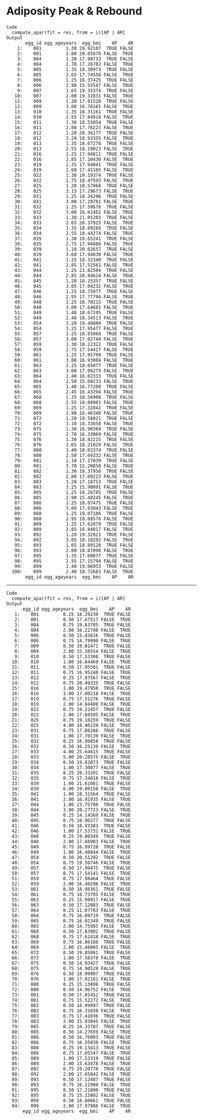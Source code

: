 # Adiposity Peak & Rebound

    Code
      compute_apar(fit = res, from = i)[AP | AR]
    Output
           egg_id egg_ageyears  egg_bmi    AP    AR
        1:    001         1.30 20.92187  TRUE FALSE
        2:    001         2.80 20.05870 FALSE  TRUE
        3:    004         1.30 17.90733  TRUE FALSE
        4:    004         2.70 17.26782 FALSE  TRUE
        5:    005         1.35 18.30973  TRUE FALSE
        6:    005         2.65 17.74558 FALSE  TRUE
        7:    006         1.25 16.37425  TRUE FALSE
        8:    006         2.90 15.55547 FALSE  TRUE
        9:    007         1.65 19.35374  TRUE FALSE
       10:    007         2.00 19.32831 FALSE  TRUE
       11:    009         1.20 17.81520  TRUE FALSE
       12:    009         3.00 16.78165 FALSE  TRUE
       13:    010         1.35 18.31161  TRUE FALSE
       14:    010         2.55 17.84918 FALSE  TRUE
       15:    011         1.30 18.55054  TRUE FALSE
       16:    011         2.80 17.76223 FALSE  TRUE
       17:    012         1.20 20.36177  TRUE FALSE
       18:    012         3.20 18.93355 FALSE  TRUE
       19:    013         1.35 18.67278  TRUE FALSE
       20:    013         2.55 18.19023 FALSE  TRUE
       21:    016         1.25 17.94011  TRUE FALSE
       22:    016         2.85 17.10430 FALSE  TRUE
       23:    019         1.35 17.94841  TRUE FALSE
       24:    019         2.60 17.45165 FALSE  TRUE
       25:    022         1.30 19.19374  TRUE FALSE
       26:    022         2.75 18.47593 FALSE  TRUE
       27:    025         1.20 18.57068  TRUE FALSE
       28:    025         3.15 17.29673 FALSE  TRUE
       29:    031         1.25 18.34296  TRUE FALSE
       30:    031         3.00 17.29781 FALSE  TRUE
       31:    032         1.25 17.59678  TRUE FALSE
       32:    032         3.00 16.61462 FALSE  TRUE
       33:    033         1.30 21.05203  TRUE FALSE
       34:    033         2.65 20.37925 FALSE  TRUE
       35:    034         1.35 18.89289  TRUE FALSE
       36:    034         2.55 18.44274 FALSE  TRUE
       37:    035         1.30 18.65241  TRUE FALSE
       38:    035         2.75 17.94888 FALSE  TRUE
       39:    039         1.10 20.02657  TRUE FALSE
       40:    039         3.60 17.94830 FALSE  TRUE
       41:    041         1.25 18.32340  TRUE FALSE
       42:    041         2.85 17.52561 FALSE  TRUE
       43:    044         1.25 21.82504  TRUE FALSE
       44:    044         2.85 20.84624 FALSE  TRUE
       45:    045         1.20 18.15357  TRUE FALSE
       46:    045         3.05 17.04232 FALSE  TRUE
       47:    046         1.25 18.75077  TRUE FALSE
       48:    046         2.95 17.77794 FALSE  TRUE
       49:    048         1.25 18.70215  TRUE FALSE
       50:    048         3.00 17.64682 FALSE  TRUE
       51:    049         1.40 18.67195  TRUE FALSE
       52:    049         2.40 18.34513 FALSE  TRUE
       53:    054         1.20 19.40804  TRUE FALSE
       54:    054         3.25 17.95477 FALSE  TRUE
       55:    057         1.25 18.03860  TRUE FALSE
       56:    057         3.00 17.02740 FALSE  TRUE
       57:    059         1.30 18.22322  TRUE FALSE
       58:    059         2.75 17.54417 FALSE  TRUE
       59:    061         1.25 17.95799  TRUE FALSE
       60:    061         3.00 16.93004 FALSE  TRUE
       61:    063         1.25 18.05077  TRUE FALSE
       62:    063         3.00 17.06279 FALSE  TRUE
       63:    064         1.40 16.02333  TRUE FALSE
       64:    064         2.50 15.68233 FALSE  TRUE
       65:    065         1.40 16.77208  TRUE FALSE
       66:    065         2.45 16.43294 FALSE  TRUE
       67:    068         1.35 18.56908  TRUE FALSE
       68:    068         2.55 18.08901 FALSE  TRUE
       69:    069         1.25 17.32842  TRUE FALSE
       70:    069         2.90 16.46348 FALSE  TRUE
       71:    072         1.20 19.56021  TRUE FALSE
       72:    072         3.10 18.33658 FALSE  TRUE
       73:    075         1.30 16.90369  TRUE FALSE
       74:    075         2.70 16.33069 FALSE  TRUE
       75:    076         1.30 18.82215  TRUE FALSE
       76:    076         2.65 18.21029 FALSE  TRUE
       77:    080         1.40 18.03374  TRUE FALSE
       78:    080         2.50 17.64332 FALSE  TRUE
       79:    081         1.10 17.17839  TRUE FALSE
       80:    081         3.70 15.20858 FALSE  TRUE
       81:    082         1.30 18.37956  TRUE FALSE
       82:    082         2.80 17.60223 FALSE  TRUE
       83:    083         1.20 17.18753  TRUE FALSE
       84:    083         3.25 15.90091 FALSE  TRUE
       85:    085         1.25 16.26785  TRUE FALSE
       86:    085         2.90 15.48245 FALSE  TRUE
       87:    086         1.25 18.07475  TRUE FALSE
       88:    086         3.00 17.03043 FALSE  TRUE
       89:    088         1.25 19.07186  TRUE FALSE
       90:    088         2.95 18.08576 FALSE  TRUE
       91:    089         1.25 17.62079  TRUE FALSE
       92:    089         2.85 16.84817 FALSE  TRUE
       93:    092         1.20 19.32823  TRUE FALSE
       94:    092         3.05 18.18292 FALSE  TRUE
       95:    093         1.65 18.89128  TRUE FALSE
       96:    093         2.00 18.87098 FALSE  TRUE
       97:    095         1.35 17.60877  TRUE FALSE
       98:    095         2.55 17.15794 FALSE  TRUE
       99:    099         1.40 19.06953  TRUE FALSE
      100:    099         2.40 18.72683 FALSE  TRUE
           egg_id egg_ageyears  egg_bmi    AP    AR

---

    Code
      compute_apar(fit = res, from = i)[AP | AR]
    Output
          egg_id egg_ageyears  egg_bmi    AP    AR
       1:    001         0.25 18.29230  TRUE FALSE
       2:    001         0.50 17.67517 FALSE  TRUE
       3:    004         0.75 19.63785  TRUE FALSE
       4:    004         2.00 16.22700 FALSE  TRUE
       5:    006         0.50 15.43616  TRUE FALSE
       6:    006         0.75 14.79990 FALSE  TRUE
       7:    009         0.50 19.01471  TRUE FALSE
       8:    009         2.00 15.30554 FALSE  TRUE
       9:    010         0.50 17.53308  TRUE FALSE
      10:    010         1.00 16.64469 FALSE  TRUE
      11:    011         0.50 17.95501  TRUE FALSE
      12:    011         0.75 16.95240 FALSE  TRUE
      13:    012         0.25 17.87567 FALSE  TRUE
      14:    012         0.75 20.49335  TRUE FALSE
      15:    016         1.00 19.47950  TRUE FALSE
      16:    016         3.00 17.00218 FALSE  TRUE
      17:    019         0.75 17.51276  TRUE FALSE
      18:    019         2.00 14.84408 FALSE  TRUE
      19:    022         0.75 19.22457  TRUE FALSE
      20:    022         2.00 17.60505 FALSE  TRUE
      21:    025         0.75 19.18259  TRUE FALSE
      22:    025         4.00 18.46220 FALSE  TRUE
      23:    031         0.75 17.88286  TRUE FALSE
      24:    031         1.00 17.70139 FALSE  TRUE
      25:    032         0.25 16.90858  TRUE FALSE
      26:    032         0.50 16.25139 FALSE  TRUE
      27:    033         4.00 25.64615  TRUE FALSE
      28:    033         5.00 20.28575 FALSE  TRUE
      29:    034         0.50 19.82073  TRUE FALSE
      30:    034         1.00 17.30877 FALSE  TRUE
      31:    035         0.25 20.33201  TRUE FALSE
      32:    035         0.75 17.34018 FALSE  TRUE
      33:    039         1.00 21.61081  TRUE FALSE
      34:    039         6.00 19.00150 FALSE  TRUE
      35:    041         1.00 18.31564  TRUE FALSE
      36:    041         2.00 16.91935 FALSE  TRUE
      37:    044         1.00 23.75700  TRUE FALSE
      38:    044         3.00 20.27723 FALSE  TRUE
      39:    045         0.25 14.14560 FALSE  TRUE
      40:    045         0.75 18.96277  TRUE FALSE
      41:    046         0.50 18.93383  TRUE FALSE
      42:    046         1.00 17.53731 FALSE  TRUE
      43:    048         0.25 19.80349  TRUE FALSE
      44:    048         2.00 17.60903 FALSE  TRUE
      45:    049         0.75 16.99720  TRUE FALSE
      46:    049         1.00 16.48844 FALSE  TRUE
      47:    054         0.50 20.51292  TRUE FALSE
      48:    054         0.75 19.50746 FALSE  TRUE
      49:    057         0.50 17.99475  TRUE FALSE
      50:    057         0.75 17.54141 FALSE  TRUE
      51:    059         0.75 17.98464  TRUE FALSE
      52:    059         2.00 16.48296 FALSE  TRUE
      53:    061         0.50 18.98361  TRUE FALSE
      54:    061         0.75 18.73795 FALSE  TRUE
      55:    063         0.25 15.99917 FALSE  TRUE
      56:    063         0.50 17.12083  TRUE FALSE
      57:    064         0.25 11.07783 FALSE  TRUE
      58:    064         0.75 16.09719  TRUE FALSE
      59:    065         0.75 16.01349  TRUE FALSE
      60:    065         2.00 14.75985 FALSE  TRUE
      61:    068         0.50 17.83902  TRUE FALSE
      62:    068         0.75 17.61418 FALSE  TRUE
      63:    069         0.75 16.86160  TRUE FALSE
      64:    069         2.00 15.49005 FALSE  TRUE
      65:    072         0.50 19.05061  TRUE FALSE
      66:    072         1.00 17.58378 FALSE  TRUE
      67:    075         0.50 14.93427  TRUE FALSE
      68:    075         0.75 14.90528 FALSE  TRUE
      69:    076         0.50 18.99907  TRUE FALSE
      70:    076         1.00 17.02181 FALSE  TRUE
      71:    080         0.25 15.13898  TRUE FALSE
      72:    080         0.50 14.96752 FALSE  TRUE
      73:    081         0.50 17.01452  TRUE FALSE
      74:    081         0.75 15.52272 FALSE  TRUE
      75:    082         0.50 18.09997  TRUE FALSE
      76:    082         0.75 16.31650 FALSE  TRUE
      77:    083         0.75 17.41036  TRUE FALSE
      78:    083         3.00 15.03045 FALSE  TRUE
      79:    085         0.25 14.33707  TRUE FALSE
      80:    085         0.50 14.27659 FALSE  TRUE
      81:    086         0.50 16.76003  TRUE FALSE
      82:    086         0.75 16.55030 FALSE  TRUE
      83:    088         0.25 19.13413  TRUE FALSE
      84:    088         0.75 17.05547 FALSE  TRUE
      85:    089         1.00 17.53319  TRUE FALSE
      86:    089         2.00 15.63478 FALSE  TRUE
      87:    092         0.75 19.20770  TRUE FALSE
      88:    092         2.00 17.65842 FALSE  TRUE
      89:    093         0.50 17.12487  TRUE FALSE
      90:    093         0.75 16.11980 FALSE  TRUE
      91:    095         0.50 17.21890  TRUE FALSE
      92:    095         0.75 15.15802 FALSE  TRUE
      93:    099         0.50 18.80661  TRUE FALSE
      94:    099         2.00 17.97986 FALSE  TRUE
          egg_id egg_ageyears  egg_bmi    AP    AR

